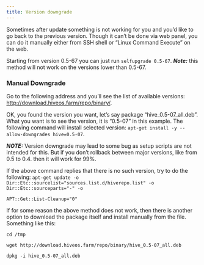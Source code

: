 ```yaml
---
title: Version downgrade
---
```


Sometimes after update something is not working for you and you’d like to go back to the previous version. Though it can’t be done via web panel, you can do it manually either from SSH shell or “Linux Command Execute” on the web.

Starting from version 0.5-67 you can just run `selfupgrade 0.5-67`.
***Note:*** this method will not work on the versions lower than 0.5-67.

### Manual Downgrade
Go to the following address and you’ll see the list of available versions: http://download.hiveos.farm/repo/binary/.

OK, you found the version you want, let’s say package “hive_0.5-07_all.deb”. What you want is to see the version, it is “0.5-07” in this example.
The following command will install selected version: `apt-get install -y --allow-downgrades hive=0.5-07`.

***NOTE:*** Version downgrade may lead to some bug as setup scripts are not intended for this. But if you don’t rollback between major versions, like from 0.5 to 0.4. then it will work for 99%.

If the above command replies that there is no such version, try to do the following:
`apt-get update -o Dir::Etc::sourcelist="sources.list.d/hiverepo.list" -o Dir::Etc::sourceparts="-" -o`

`APT::Get::List-Cleanup="0"`

If for some reason the above method does not work, then there is another option to download the package itself and install manually from the file.
Something like this:

`cd /tmp`

`wget http://download.hiveos.farm/repo/binary/hive_0.5-07_all.deb`

`dpkg -i hive_0.5-07_all.deb`
